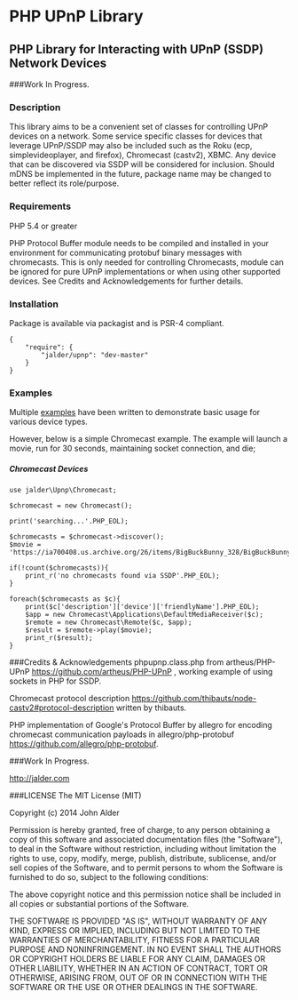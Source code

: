 PHP UPnP Library
================
PHP Library for Interacting with UPnP (SSDP) Network Devices
-----------------------------------------------------

###Work In Progress.

### Description
This library aims to be a convenient set of classes for controlling UPnP devices on a network. Some service specific classes for devices that leverage UPnP/SSDP may also be included such as the Roku (ecp, simplevideoplayer, and firefox), Chromecast (castv2), XBMC.  Any device that can be discovered via SSDP will be considered for inclusion.  Should mDNS be implemented in the future, package name may be changed to better reflect its role/purpose.

### Requirements
PHP 5.4 or greater

PHP Protocol Buffer module needs to be compiled and installed in your environment for communicating protobuf binary messages with chromecasts.  This is only needed for controlling Chromecasts, module can be ignored for pure UPnP implementations or when using other supported devices.  See Credits and Acknowledgements for further details.

### Installation
Package is available via packagist and is PSR-4 compliant.

```
{
    "require": {
        "jalder/upnp": "dev-master"
    }
}
```

### Examples

Multiple [examples](examples/) have been written to demonstrate basic usage for various device types.

However, below is a simple Chromecast example.  The example will launch a movie, run for 30 seconds, maintaining socket connection, and die;

##### Chromecast Devices

```
use jalder\Upnp\Chromecast;

$chromecast = new Chromecast();

print('searching...'.PHP_EOL);

$chromecasts = $chromecast->discover();
$movie = 'https://ia700408.us.archive.org/26/items/BigBuckBunny_328/BigBuckBunny_512kb.mp4';

if(!count($chromecasts)){
    print_r('no chromecasts found via SSDP'.PHP_EOL);
}

foreach($chromecasts as $c){
    print($c['description']['device']['friendlyName'].PHP_EOL);
    $app = new Chromecast\Applications\DefaultMediaReceiver($c);
    $remote = new Chromecast\Remote($c, $app);
    $result = $remote->play($movie);
    print_r($result);
}

```

###Credits & Acknowledgements
phpupnp.class.php from artheus/PHP-UPnP https://github.com/artheus/PHP-UPnP , working example of using sockets in PHP for SSDP.

Chromecast protocol description https://github.com/thibauts/node-castv2#protocol-description written by thibauts.

PHP implementation of Google's Protocol Buffer by allegro for encoding chromecast communication payloads in allegro/php-protobuf https://github.com/allegro/php-protobuf.

###Work In Progress.

http://jalder.com

###LICENSE 
The MIT License (MIT)

Copyright (c) 2014 John Alder

Permission is hereby granted, free of charge, to any person obtaining a copy
of this software and associated documentation files (the "Software"), to deal
in the Software without restriction, including without limitation the rights
to use, copy, modify, merge, publish, distribute, sublicense, and/or sell
copies of the Software, and to permit persons to whom the Software is
furnished to do so, subject to the following conditions:

The above copyright notice and this permission notice shall be included in
all copies or substantial portions of the Software.

THE SOFTWARE IS PROVIDED "AS IS", WITHOUT WARRANTY OF ANY KIND, EXPRESS OR
IMPLIED, INCLUDING BUT NOT LIMITED TO THE WARRANTIES OF MERCHANTABILITY,
FITNESS FOR A PARTICULAR PURPOSE AND NONINFRINGEMENT. IN NO EVENT SHALL THE
AUTHORS OR COPYRIGHT HOLDERS BE LIABLE FOR ANY CLAIM, DAMAGES OR OTHER
LIABILITY, WHETHER IN AN ACTION OF CONTRACT, TORT OR OTHERWISE, ARISING FROM,
OUT OF OR IN CONNECTION WITH THE SOFTWARE OR THE USE OR OTHER DEALINGS IN
THE SOFTWARE.
